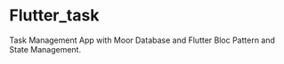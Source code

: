 # Flutter_task
Task Management App with Moor Database and Flutter Bloc Pattern and State Management.
